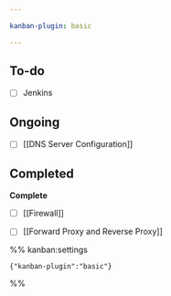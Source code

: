 ```yaml
---

kanban-plugin: basic

---
```


## To-do

- [ ] Jenkins


## Ongoing

- [ ] [[DNS Server Configuration]]


## Completed

**Complete**
- [ ] [[Firewall]]
- [ ] [[Forward Proxy and Reverse Proxy]]




%% kanban:settings
```
{"kanban-plugin":"basic"}
```
%%